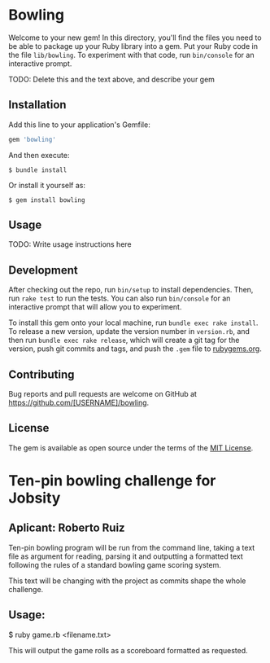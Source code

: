 # Bowling

Welcome to your new gem! In this directory, you'll find the files you need to be able to package up your Ruby library into a gem. Put your Ruby code in the file `lib/bowling`. To experiment with that code, run `bin/console` for an interactive prompt.

TODO: Delete this and the text above, and describe your gem

## Installation

Add this line to your application's Gemfile:

```ruby
gem 'bowling'
```

And then execute:

    $ bundle install

Or install it yourself as:

    $ gem install bowling

## Usage

TODO: Write usage instructions here

## Development

After checking out the repo, run `bin/setup` to install dependencies. Then, run `rake test` to run the tests. You can also run `bin/console` for an interactive prompt that will allow you to experiment.

To install this gem onto your local machine, run `bundle exec rake install`. To release a new version, update the version number in `version.rb`, and then run `bundle exec rake release`, which will create a git tag for the version, push git commits and tags, and push the `.gem` file to [rubygems.org](https://rubygems.org).

## Contributing

Bug reports and pull requests are welcome on GitHub at https://github.com/[USERNAME]/bowling.


## License

The gem is available as open source under the terms of the [MIT License](https://opensource.org/licenses/MIT).


# Ten-pin bowling challenge for Jobsity

## Aplicant: Roberto Ruiz

Ten-pin bowling program will be run from the command line, taking a text file as argument for reading, parsing it and outputting a formatted text following the rules of a standard bowling game scoring system.

This text will be changing with the project as commits shape the whole challenge.

## Usage:

$ ruby game.rb <filename.txt>

This will output the game rolls as a scoreboard formatted as requested.
